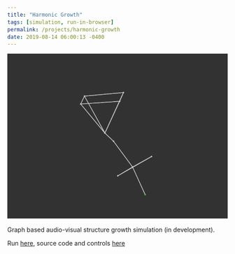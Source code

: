 ```yaml
---
title: "Harmonic Growth"
tags: [simulation, run-in-browser]
permalink: /projects/harmonic-growth
date: 2019-08-14 06:00:13 -0400
---
```


<a href="https://parameterized.github.io/harmonic-growth/" target="_blank">![](/img/projects/harmonic-growth.gif)</a>

Graph based audio-visual structure growth simulation (in development).

Run [here](https://parameterized.github.io/harmonic-growth/), source code and controls [here](https://github.com/parameterized/harmonic-growth)
